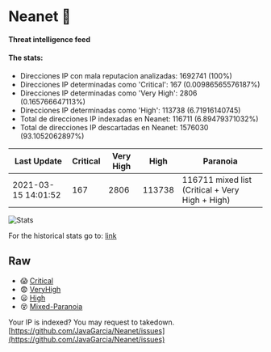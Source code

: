# Neanet :hocho:
#### Threat intelligence feed
#### The stats:

- Direcciones IP con mala reputacion analizadas: 1692741 (100%)
- Direcciones IP determinadas como 'Critical':  167 (0.00986565576187%)
- Direcciones IP determinadas como 'Very High':  2806 (0.165766647113%)
- Direcciones IP determinadas como 'High':  113738 (6.71916140745)
- Total de direcciones IP indexadas en Neanet:  116711 (6.89479371032%)
- Total de direcciones IP descartadas en Neanet:  1576030 (93.1052062897%)

| Last Update | Critical | Very High | High | Paranoia |
| --- | --- | --- | --- | --- |
| 2021-03-15 14:01:52 | 167 | 2806 | 113738 | 116711 mixed list (Critical + Very High + High)|

![Stats](https://docs.google.com/spreadsheets/d/e/2PACX-1vSnaNMIXVabIpDJjufMlzH7poXnshF3mgd8Is1g9ytUEzVsP5my4Trn8f-xkoLLQ38xpL3HtmUexLo6/pubchart?oid=501124687&format=image)

For the historical stats go to: [link](/stats.csv)
## Raw
- :scream: [Critical](https://raw.githubusercontent.com/JavaGarcia/Neanet/master/blacklists/neanet_critical.txt)
- :fearful: [VeryHigh](https://raw.githubusercontent.com/JavaGarcia/Neanet/master/blacklists/neanet_veryHigh.txtt)
- :frowning: [High](https://raw.githubusercontent.com/JavaGarcia/Neanet/master/blacklists/neanet_high.txt)
- :dizzy_face: [Mixed-Paranoia](https://raw.githubusercontent.com/JavaGarcia/Neanet/master/blacklists/neanet_all.txt)


Your IP is indexed? You may request to takedown. [https://github.com/JavaGarcia/Neanet/issues](https://github.com/JavaGarcia/Neanet/issues)



















































































































































































































































































































































































































































































































































































































































































































































































































































































































































































































































































































































































































































































































































































































































































































































































































































































































































































































































































































































































































































































































































































































































































































































































































































































































































































































































































































































































































































































































































































































































































































































































































































































































































































































































































































































































































































































































































































































































































































































































































































































































































































































































































































































































































































































































































































































































































































































































































































































































































































































































































